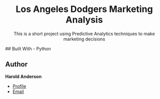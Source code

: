 <h1 align="Center">Los Angeles Dodgers Marketing Analysis</h1>
<p align="Center">This is a short project using Predictive Analytics techniques to make marketing decisions<p/>
## Built With
- Python

## Author

**Harold Anderson**

- [Profile](https://github.com/duskybadger)
- [Email](mailto:harold8041@yahoo.com)
